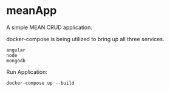 # meanApp

A simple MEAN CRUD application.

docker-compose is being utilized to bring up all three services.
```
angular
node
mongodb
```

Run Application:
```
docker-compose up --build
```
